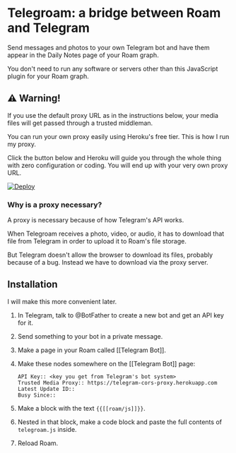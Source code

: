 # Telegroam: a bridge between Roam and Telegram

Send messages and photos to your own Telegram bot and have them appear
in the Daily Notes page of your Roam graph.

You don't need to run any software or servers other than this
JavaScript plugin for your Roam graph.

## ⚠️ Warning!

If you use the default proxy URL as in the instructions below, your
media files will get passed through a trusted middleman.

You can run your own proxy easily using Heroku's free tier.  This is
how I run my proxy.

Click the button below and Heroku will guide you through the whole
thing with zero configuration or coding.  You will end up with your
very own proxy URL.

[![Deploy](https://www.herokucdn.com/deploy/button.svg)](https://heroku.com/deploy)

### Why is a proxy necessary?

A proxy is necessary because of how Telegram's API works.

When Telegroam receives a photo, video, or audio, it has to download
that file from Telegram in order to upload it to Roam's file storage.

But Telegram doesn't allow the browser to download its files, probably
because of a bug.  Instead we have to download via the proxy server.

## Installation

I will make this more convenient later.

1. In Telegram, talk to @BotFather to create a new bot and get an API
   key for it.

2. Send something to your bot in a private message.

3. Make a page in your Roam called [[Telegram Bot]].

4. Make these nodes somewhere on the [[Telegram Bot]] page:

       API Key:: <key you get from Telegram's bot system>
       Trusted Media Proxy:: https://telegram-cors-proxy.herokuapp.com
       Latest Update ID::
       Busy Since::

5. Make a block with the text `{{[[roam/js]]}}`.

6. Nested in that block, make a code block and paste the full contents
   of `telegroam.js` inside.

7. Reload Roam.
